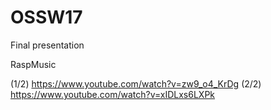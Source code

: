 # OSSW17
Final presentation

RaspMusic 

(1/2) https://www.youtube.com/watch?v=zw9_o4_KrDg 
(2/2) https://www.youtube.com/watch?v=xIDLxs6LXPk
